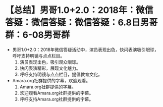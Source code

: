 # 【总结】男哥1.0+2.0：2018年：微信答疑：微信答疑：微信答疑：6.8日男哥群：6-08男哥群

-   男哥1.0+2.0：2018年微信答疑活动中，演员表现出色，快闪表演吸引眼球，呼吁支持明镜与点点栏目。
    1.  演员表现出色，吸引观众眼球。
    2.  快闪表演精彩，展现文化魅力。
    3.  呼吁支持明镜与点点栏目，提倡教育文化。
-   Amara.org社群提供的字幕，欢迎观看。
    1.  Amara.org社群提供的字幕。
    2.  欢迎观看Amara.org社群提供的字幕。
    3.  呼吁支持Amara.org社群提供的字幕。